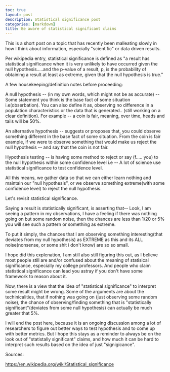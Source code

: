 ```yaml
---
toc: true
layout: post
description: Statistical significance post
categories: [markdown]
title: Be aware of statistical significant claims
---
```


This is a short post on a topic that has recently been malleating slowly in how I think about information, especially "scientific" or data driven results. 

Per wikipedia entry, statistical significance is defined as "a result has statistical significance when it is very unlikely to have occurred given the null hypothesis.....and the p-value of a result, p, is the probability of obtaining a result at least as extreme, given that the null hypothesis is true."

A few housekeeping/definition notes before proceeding: 

A null hypothesis -- (in my own words, which might not be as accurate) -- Some statement you think is the base fact of some situation i.e(obserbation). You can also define it as, observing no difference in a population characteristics or the data that is generated.. (still working on a clear definition). For example -- a coin is fair, meaning, over time, heads and tails will be 50%. 

An alternative hypothesis -- suggests or proposes that, you could observe something different in the base fact of some situation. From the coin is fair example, if we were to observe something that would make us reject the null hypothesis -- and say that the coin is not fair.  

Hypothesis testing -- is having some method to reject or say (f..... you) to the null hypothesis within some confidence level i.e -- A lot of science use statistical significance to test confidence level. 

All this means, we gather data so that we can either learn nothing and maintain our "null hypothesis", or we observe something extreme(with some confidence level) to reject the null hypothesis. 


Let's revisit statistical significance.

Saying a result is statistically significant, is asserting that-- Look, I am seeing a pattern in my observations, I have a feeling if there was nothing going on but some random noise, then the chances are less than 1/20 or 5% you will see such a pattern or something as extreme. 

To put it simply, the chances that I am observing something interesting(that deviates from my null hypothesis) as EXTREME as this and its ALL noise(nonsense, or some shit i don't know) are so so small. 

I hope did this explenation, I am still also still figuring this out, as I believe most people still are and/or confused about the meaning of statisical significance, especially my college professors. And people who claim statistical significance can lead you astray if you don't have some framework to reason about it. 

Now, there is a view that the idea of "statistical significance" to interpret some result might be wrong. Some of the arguments are about the techinicalities, that if nothing was going on (just observing some random noise), the chance of observing/finding something that is "statistically significant"(deviates from some null hypothesis) can actually be much greater that 5%.

I will end the post here, because it is an ongoing discussion among a lot of researchers to figure out better ways to test hypothesis and to come up with better metrics. But I hope this stays as a reminder to always be on the look out of "statistally significant" claims, and how much it can be hard to interpret such results based on the idea of just "signigicance".

Sources: 

https://en.wikipedia.org/wiki/Statistical_significance